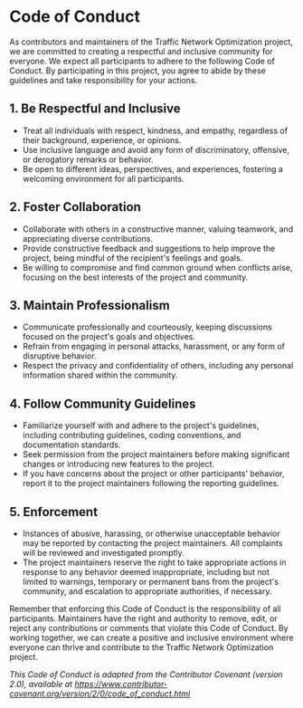 

# Code of Conduct

As contributors and maintainers of the Traffic Network Optimization project, we are committed to creating a respectful and inclusive community for everyone. We expect all participants to adhere to the following Code of Conduct. By participating in this project, you agree to abide by these guidelines and take responsibility for your actions.

## 1. Be Respectful and Inclusive

- Treat all individuals with respect, kindness, and empathy, regardless of their background, experience, or opinions.
- Use inclusive language and avoid any form of discriminatory, offensive, or derogatory remarks or behavior.
- Be open to different ideas, perspectives, and experiences, fostering a welcoming environment for all participants.

## 2. Foster Collaboration

- Collaborate with others in a constructive manner, valuing teamwork, and appreciating diverse contributions.
- Provide constructive feedback and suggestions to help improve the project, being mindful of the recipient's feelings and goals.
- Be willing to compromise and find common ground when conflicts arise, focusing on the best interests of the project and community.

## 3. Maintain Professionalism

- Communicate professionally and courteously, keeping discussions focused on the project's goals and objectives.
- Refrain from engaging in personal attacks, harassment, or any form of disruptive behavior.
- Respect the privacy and confidentiality of others, including any personal information shared within the community.

## 4. Follow Community Guidelines

- Familiarize yourself with and adhere to the project's guidelines, including contributing guidelines, coding conventions, and documentation standards.
- Seek permission from the project maintainers before making significant changes or introducing new features to the project.
- If you have concerns about the project or other participants' behavior, report it to the project maintainers following the reporting guidelines.

## 5. Enforcement

- Instances of abusive, harassing, or otherwise unacceptable behavior may be reported by contacting the project maintainers. All complaints will be reviewed and investigated promptly.
- The project maintainers reserve the right to take appropriate actions in response to any behavior deemed inappropriate, including but not limited to warnings, temporary or permanent bans from the project's community, and escalation to appropriate authorities, if necessary.

Remember that enforcing this Code of Conduct is the responsibility of all participants. Maintainers have the right and authority to remove, edit, or reject any contributions or comments that violate this Code of Conduct. By working together, we can create a positive and inclusive environment where everyone can thrive and contribute to the Traffic Network Optimization project.

*This Code of Conduct is adapted from the Contributor Covenant (version 2.0), available at <https://www.contributor-covenant.org/version/2/0/code_of_conduct.html>*


